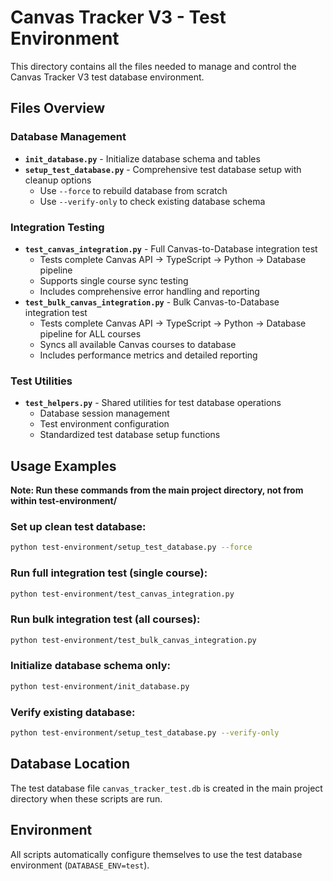 # Canvas Tracker V3 - Test Environment

This directory contains all the files needed to manage and control the Canvas Tracker V3 test database environment.

## Files Overview

### Database Management
- **`init_database.py`** - Initialize database schema and tables
- **`setup_test_database.py`** - Comprehensive test database setup with cleanup options
  - Use `--force` to rebuild database from scratch
  - Use `--verify-only` to check existing database schema

### Integration Testing  
- **`test_canvas_integration.py`** - Full Canvas-to-Database integration test
  - Tests complete Canvas API → TypeScript → Python → Database pipeline
  - Supports single course sync testing
  - Includes comprehensive error handling and reporting
- **`test_bulk_canvas_integration.py`** - Bulk Canvas-to-Database integration test
  - Tests complete Canvas API → TypeScript → Python → Database pipeline for ALL courses
  - Syncs all available Canvas courses to database
  - Includes performance metrics and detailed reporting

### Test Utilities
- **`test_helpers.py`** - Shared utilities for test database operations
  - Database session management
  - Test environment configuration
  - Standardized test database setup functions

## Usage Examples

**Note: Run these commands from the main project directory, not from within test-environment/**

### Set up clean test database:
```bash
python test-environment/setup_test_database.py --force
```

### Run full integration test (single course):
```bash
python test-environment/test_canvas_integration.py
```

### Run bulk integration test (all courses):
```bash
python test-environment/test_bulk_canvas_integration.py
```

### Initialize database schema only:
```bash
python test-environment/init_database.py
```

### Verify existing database:
```bash
python test-environment/setup_test_database.py --verify-only
```

## Database Location

The test database file `canvas_tracker_test.db` is created in the main project directory when these scripts are run.

## Environment

All scripts automatically configure themselves to use the test database environment (`DATABASE_ENV=test`).